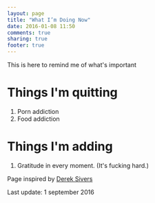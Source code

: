 ```yaml
---
layout: page
title: "What I’m Doing Now"
date: 2016-01-08 11:50
comments: true
sharing: true
footer: true
---
```


This is here to remind me of what's important

# Things I'm quitting

1. Porn addiction
2. Food addiction

# Things I'm adding

1. Gratitude in every moment. (It's fucking hard.)

Page inspired by [Derek Sivers](http://nownownow.com/about)

Last update: 1 september 2016
